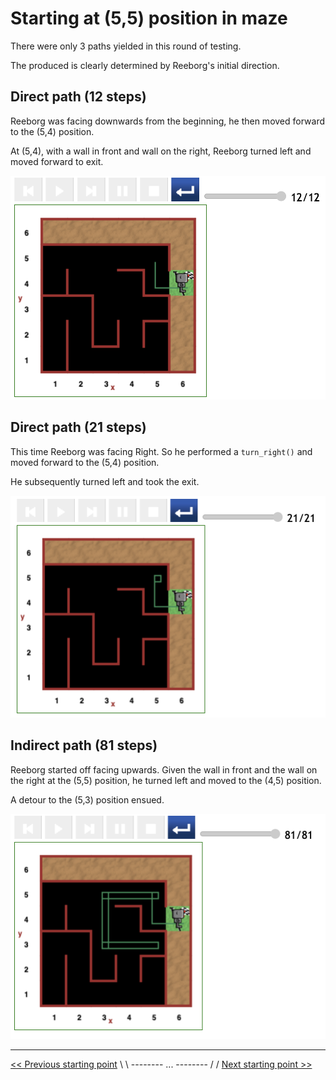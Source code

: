 # Starting at (5,5) position in maze

There were only 3 paths yielded in this round of testing.

The produced is clearly determined by Reeborg's initial direction.

## Direct path (12 steps)

Reeborg was facing downwards from the beginning, he then moved forward to the (5,4) position.

At (5,4), with a wall in front and wall on the right, Reeborg turned left and moved forward to exit.

![Figure: ...](../img/start-at-5-5/start-5,5-direct-manouvre-nice.png)

## Direct path (21 steps)

This time Reeborg was facing Right. So he performed a `turn_right()` and moved forward to the (5,4) position.

He subsequently turned left and took the exit.

![Figure: ...](../img/start-at-5-5/start@-5,5-direct-manouvre-2nice.png)

## Indirect path (81 steps)

Reeborg started off facing upwards. Given the wall in front and the wall on the right at the (5,5) position, he turned left and moved to the (4,5) position.

A detour to the (5,3) position ensued.

![Figure: ...](<../img/start-at-5-5/start-at-(5,5)-detour-81.png>)

---

[<< Previous starting point](<starting-at-(4,5)-position.md>) \ \ -------- ... -------- / / [Next starting point >>](<starting-at-(5,4)-position.md>)
